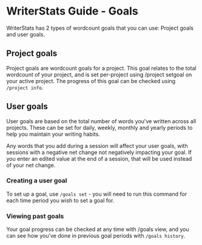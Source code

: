 # WriterStats Guide - Goals

WriterStats has 2 types of wordcount goals that you can use: Project goals and user goals.

## Project goals

Project goals are wordcount goals for a project. This goal relates to the total wordcount of your project, and is set per-project using /project setgoal on your active project. The progress of this goal can be checked using `/project info`.

## User goals

User goals are based on the total number of words you've written across all projects. These can be set for daily, weekly, monthly and yearly periods to help you maintain your writing habits.

Any words that you add during a session will affect your user goals, with sessions with a negative net change not negatively impacting your goal. If you enter an edited value at the end of a session, that will be used instead of your net change.

### Creating a user goal

To set up a goal, use `/goals set` - you will need to run this command for each time period you wish to set a goal for.

### Viewing past goals

Your goal progress can be checked at any time with /goals view, and you can see how you’ve done in previous goal periods with `/goals history`.
